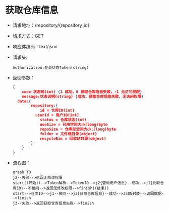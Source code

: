 # 获取仓库信息

- 请求地址：/repository/{repository_id}

- 请求方式：GET

- 响应体编码：text/json

- 请求头:

  ```
  Authorization:登录状态Token(string)
  ```

- 返回参数：

  ```json
  {
      code:状态码(int) {1 成功，0 获取仓库信息失败，-1 无访问权限}
      message:状态说明(string) {成功，获取仓库信息失败，无访问权限}
  	data:{
          repository:{
              id = 仓库ID(int)
  			userId = 用户ID(int)
              status = 仓库状态(int)
              useSize = 已用空间大小(long)byte
              repoSize = 仓库总空间大小;(long)byte
              folder = 文件根目录(object)
              recycleBin = 回收站目录(object)
          }
      }
  }
  ```

- 流程图：

  ```mermaid
  graph TD
  j2--失败-->返回无修改权限
  start((开始))-->Token解析-->TokenID-->j2{查询用户信息}--成功-->j1{比较仓库ID}--不相同-->返回无修改权限-->finish((结束))
  start-->仓库ID-->j1--相同-->j3{获取仓库信息}--成功-->JSON封装-->返回数据-->finish
  j3--失败-->返回获取仓库信息失败-->finish
  ```

  



